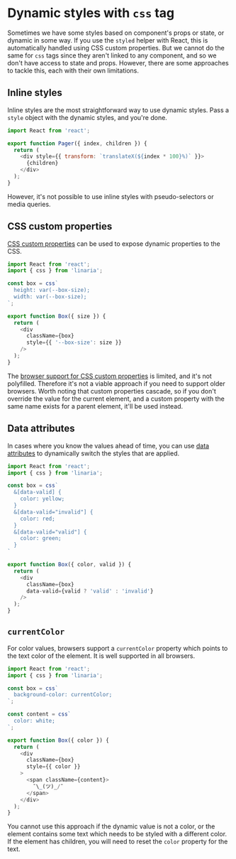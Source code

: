# Dynamic styles with `css` tag

Sometimes we have some styles based on component's props or state, or dynamic in some way. If you use the `styled` helper with React, this is automatically handled using CSS custom properties. But we cannot do the same for `css` tags since they aren't linked to any component, and so we don't have access to state and props. However, there are some approaches to tackle this, each with their own limitations.

## Inline styles

Inline styles are the most straightforward way to use dynamic styles. Pass a `style` object with the dynamic styles, and you're done.

```js
import React from 'react';

export function Pager({ index, children }) {
  return (
    <div style={{ transform: `translateX(${index * 100}%)` }}>
      {children}
    </div>
  );
}
```

However, it's not possible to use inline styles with pseudo-selectors or media queries.

## CSS custom properties

[CSS custom properties](https://developer.mozilla.org/en-US/docs/Web/CSS/--*) can be used to expose dynamic properties to the CSS.

```js
import React from 'react';
import { css } from 'linaria';

const box = css`
  height: var(--box-size);
  width: var(--box-size);
`;

export function Box({ size }) {
  return (
    <div
      className={box}
      style={{ '--box-size': size }}
    />
  );
}
```

The [browser support for CSS custom properties](http://caniuse.com/#feat=css-variables) is limited, and it's not polyfilled. Therefore it's not a viable approach if you need to support older browsers. Worth noting that custom properties cascade, so if you don't override the value for the current element, and a custom property with the same name exists for a parent element, it'll be used instead.

## Data attributes

In cases where you know the values ahead of time, you can use [data attributes](https://developer.mozilla.org/en-US/docs/Learn/HTML/Howto/Use_data_attributes) to dynamically switch the styles that are applied.

```js
import React from 'react';
import { css } from 'linaria';

const box = css`
  &[data-valid] {
    color: yellow;
  }
  &[data-valid="invalid"] {
    color: red;
  }
  &[data-valid="valid"] {
    color: green;
  }
`

export function Box({ color, valid }) {
  return (
    <div
      className={box}
      data-valid={valid ? 'valid' : 'invalid'}
    />
  );
}
```

## `currentColor`

For color values, browsers support a `currentColor` property which points to the text color of the element. It is well supported in all browsers.

```js
import React from 'react';
import { css } from 'linaria';

const box = css`
  background-color: currentColor;
`;

const content = css`
  color: white;
`;

export function Box({ color }) {
  return (
    <div
      className={box}
      style={{ color }}
    >
      <span className={content}>
        ¯\_(ツ)_/¯
      </span>
    </div>
  );
}
```

You cannot use this approach if the dynamic value is not a color, or the element contains some text which needs to be styled with a different color. If the element has children, you will need to reset the `color` property for the text.
